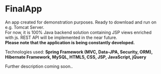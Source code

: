 # FinalApp
An app created <as Maven project> for demonstration purposes. Ready to download and run on e.g. Tomcat Server. <br>
For now, it is 100% Java backend solution containing JSP views enriched with js. REST API will be implemented in the near future. <br>
  <strong>Please note that the application is being constantly developed.</strong>

Technologies used: <strong>Spring Framework (MVC, Data-JPA, Security, ORM), Hibernate Framework, MySQL, HTML5, CSS, JSP, JavaScript, jQuery </strong>

Further description coming soon..

